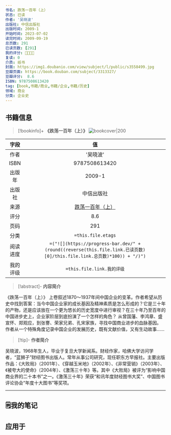 ```yaml
---
书名: 跌荡一百年（上）
状态: 已读
作者: '吴晓波'
出版社: 中信出版社
出版时间: 2009-1
开始时间: 2023-07-02
读完时间: 2009-09-19
总页数: 291
已读页数: [291]
我的评分: 🌟🌟🌟🌟
复读: 0
介质: 纸书
封面: https://img1.doubanio.com/view/subject/l/public/s3558499.jpg
豆瓣页面: https://book.douban.com/subject/3313327/
豆瓣评分:  8.6 
ISBN: 9787508613420
tag: [book,书籍/商业,书籍/企业,书籍/历史]
领域: 商业
分类: 企业史
---
```


## 书籍信息
> [!bookinfo]+ **《跌荡一百年（上）》** 
> ![bookcover|200](https://img1.doubanio.com/view/subject/l/public/s3558499.jpg)
>
| 字段   | 值                                       |
|:------: |:------------------------------------------: |
| 作者   | '吴晓波'                           |
| ISBN   | 9787508613420                             |
| 出版年 | 2009-1                      | 
| 出版社 | 中信出版社                          |
| 来源   | [跌荡一百年（上）](https://book.douban.com/subject/3313327/) |
| 评分   |  8.6                            |
| 页码   | 291                        |
| 分类   | `=this.file.etags`                       |
| 阅读进度   |`=("![](https://progress-bar.dev/" +(round((reverse(this.file.link.已读页数)[0]/this.file.link.总页数)*100)) + "/)")`|
| 我的评级  | `=this.file.link.我的评级`                     |

> [!abstract]- **内容简介**
> 
《跌荡一百年（上）》
上卷叙述1870～1937年间中国企业的变革。作者希望从历史中找到答案：当今中国企业家的成长基因及精神素质是怎么形成的？它是三十年的产物，还是应该放在一个更为悠长的历史宽度中进行审视？在三十年乃至百年的中国进步史上，企业家阶层到底扮演了一个怎样的角色？
从曾国藩、李鸿章、盛宣怀、郑观应，到张謇、荣家兄弟、孔宋家族，寻找中国商业进步的血脉基因。
作者从一个特殊角度记录中国企业的发展历史，既有文献价值，又有生动故事……

> [!tip]- **作者简介**
>
 吴晓波，1968年生人，毕业于复旦大学新闻系。财经作家，哈佛大学访问学者，“蓝狮子”财经图书出版人。常年从事公司研究，现任职东方早报社。主要出版作品：《大败局》（2001年）、《穿越玉米地》（2002年）、《非常营销》（2003年）、《被夸大的使命》（2004年）、《激荡三十年》等。其中《大败局》被评为“影响中国商业界的二十本书”之一。《激荡三十年》荣获“和讯年度财经图书大奖”、中国图书评论协会“年度十大图书”等奖项。

---
## 🗒️我的笔记


## 应用于



